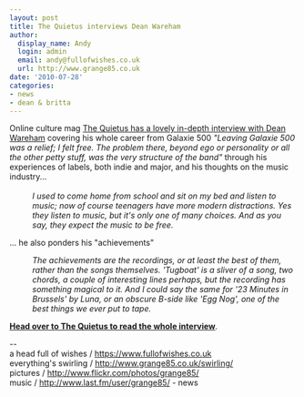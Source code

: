 ```yaml
---
layout: post
title: The Quietus interviews Dean Wareham
author:
  display_name: Andy
  login: admin
  email: andy@fullofwishes.co.uk
  url: http://www.grange85.co.uk
date: '2010-07-28'
categories:
- news
- dean & britta
---
```

<div>Online culture mag <a href="http://thequietus.com/articles/04708-galaxie-500-dean-britta-interview">The Quietus has a lovely in-depth interview with Dean Wareham</a> covering his whole career from Galaxie 500 <i>"Leaving Galaxie 500 was a relief; I felt free. The problem there, beyond ego or personality or all the other petty stuff, was the very structure of the band"</i> through his experiences of labels, both indie and major, and his thoughts on the music industry...<br /><i><br /></i>
<div style="margin-left: 40px"><i>I used to come home from school and sit on my bed and listen to music; now of course teenagers have more modern distractions. Yes they listen to music, but it&#039;s only one of many choices. And as you say, they expect the music to be free.</i></div>
<p>... he also ponders his "achievements"
<p />
<div style="margin-left: 40px"><i>The achievements are the recordings, or at least the best of them, rather than the songs themselves. &#039;Tugboat&#039; is a sliver of a song, two chords, a couple of interesting lines perhaps, but the recording has something magical to it. And I could say the same for &#039;23 Minutes in Brussels&#039; by Luna, or an obscure B-side like &#039;Egg Nog&#039;, one of the best things we ever put to tape.<br /></i></div>
<p><b><a href="http://thequietus.com/articles/04708-galaxie-500-dean-britta-interview">Head over to The Quietus to read the whole interview</a></b>.
<p /> --  <br />a head full of wishes / <a href="">https://www.fullofwishes.co.uk</a><br />everything&#039;s swirling / <a href="http://www.grange85.co.uk/swirling/">http://www.grange85.co.uk/swirling/</a><br /> pictures / <a href="http://www.flickr.com/photos/grange85/">http://www.flickr.com/photos/grange85/</a><br />music / <a href="http://www.last.fm/user/grange85/">http://www.last.fm/user/grange85/</a>
- news
</p></div>
